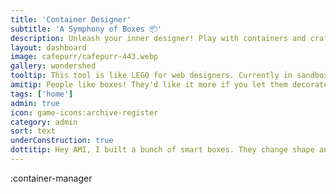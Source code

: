```yaml
---
title: 'Container Designer'
subtitle: 'A Symphony of Boxes 📦'
description: Unleash your inner designer! Play with containers and craft your own pixel-perfect layouts.
layout: dashboard
image: cafepurr/cafepurr-443.webp
gallery: wondershed
tooltip: This tool is like LEGO for web designers. Currently in sandbox mode, but one day it will allow you to personalize your dashboard. ☕🛠️
amitip: People like boxes! They'd like it more if you let them decorate a user badge or something, but I know how busy you get. 🧪🎨
tags: ['home']
admin: true
icon: game-icons:archive-register
category: admin
sort: text
underConstruction: true
dottitip: Hey AMI, I built a bunch of smart boxes. They change shape and size and remember your choices. Do you think our lab visitors would, I dunno, like to play with them?
---
```


:container-manager
